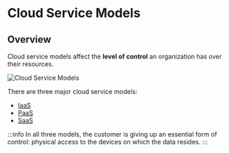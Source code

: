 # Cloud Service Models

## Overview

Cloud service models affect the **level of control** an organization has over their resources.

![Cloud Service Models](/img/cloud-service-models.webp)

There are three major cloud service models:

- [IaaS](../cloud-service-models/iaas.md)
- [PaaS](../cloud-service-models/paas.md)
- [SaaS](../cloud-service-models/saas.md)

:::info
In all three models, the customer is giving up an essential form of control: physical access to the devices on which the data resides.
:::